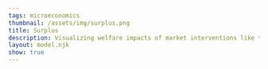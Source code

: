 ```yaml
---
tags: microeconomics
thumbnail: /assets/img/surplus.png
title: Surplus
description: Visualizing welfare impacts of market interventions like taxes, subsidies, quotas, price ceilings
layout: model.njk
show: true
---
```

<script defer>
const myCalculator = new EconVision();

myCalculator.setGraphs({
    "idDiv": "SurplusGraph",
    "height": "650px",
    "width": "100",
    "copy": true,
    "left": -25,
    "right": 150,
    "bottom": -15,
    "top": 100,
    "showGrid": false,
    "expressions": false,
    "keypad": false,
    "zoomFit": true,
    "settingsMenu": false,
    "showXAxis": true,
    "showYAxis": true,
    "xAxisLabel": "Q(units)       ",
    "yAxisLabel": "P($)"
});
//Price Function
myCalculator.addFuncInput({ idDiv: 'PFunction', title: 'Price Function for the firm', func: 'f_{p}\\left(Q\\right)', latex: '60-0.5Q', constraint: '\\left\\{Q\\ge0\\right\\}', listGraphs: [0] });
//MC
myCalculator.addFuncInput({ idDiv: 'MCFunction', title: 'Marginal Cost Function for the firm', func: 'f_{mc}\\left(Q\\right)', latex: '\\frac{Q}{2}', constraint: '\\left\\{Q\\ge0\\right\\}', color: '#6042a6', listGraphs: [0] });
myCalculator.line();

//P~MC
myCalculator.addExpression({ idDiv: "PMCQOptimal", latex: "f_{p}\\left(Q_{opt}\\right)\\sim f_{mc}\\left(Q_{opt}\\right)", listGraphs: [0] });
myCalculator.addExpression({ idDiv: "PriceOptimal", latex: "P_{opt}=f_{p}\\left(Q_{opt}\\right)", listGraphs: [0] });
//Optimal Supply&Demand
myCalculator.addExpression({ idDiv: "OptimalQ", latex: "x=Q_{opt}\\left\\{0<y<P_{opt}\\right\\}", color: 'gray', lineStyle: Desmos.Styles.DASHED, lineWidth: "0.9", listGraphs: [0] });
myCalculator.addExpression({ idDiv: "OptimalP", latex: "y=P_{opt}\\left\\{0<x<Q_{opt}\\right\\}", color: 'gray', lineStyle: Desmos.Styles.DASHED, lineWidth: "0.9", listGraphs: [0] });
////roundoptimal
myCalculator.addExpression({ idDiv: "OptimalRoundQ", latex: "Q_{opt2}=\\frac{\\operatorname{round}\\left(Q_{opt}\\cdot100\\right)}{100}", color: 'gray', listGraphs: [0] });
myCalculator.addExpression({ idDiv: "OptimalRoundP", latex: "P_{opt2}=\\frac{\\operatorname{round}\\left(P_{opt}\\cdot100\\right)}{100}", color: 'gray', listGraphs: [0] });
myCalculator.setValue({ idDiv: "OptimalRoundQDisplay", latex: "Q_{opt2}", listGraphs: [0] });
myCalculator.setValue({ idDiv: "OptimalRoundPDisplay", latex: "P_{opt2}", listGraphs: [0] });
myCalculator.addLabel({ idDiv: 'OptimalPoint', latex: '\\left(Q_{opt},P_{opt}\\right)', color: 'gray', label: 'Market Clearing (${Q_opt2}, $${P_opt2})', labelOrientation: Desmos.LabelOrientations.RIGHT, listGraphs: [0] });
//Quota
myCalculator.addSliderInput({ idDiv: "QuotaQSlider", title: "Quota", latex: "Q_{q}", min: 0, max: 'Q_{opt}', step: 1, defaultValue: 50, listGraphs: [0] });
myCalculator.addLabel({ idDiv: 'QuotaQLabel', latex: '\\left(Q_{q},0\\right)', color: '#c74440', label: '${Q_q}', dragMode: Desmos.DragModes.X, labelOrientation: Desmos.LabelOrientations.BELOW, listGraphs: [0] });
myCalculator.addExpression({ idDiv: "PriceQuotaDemand", latex: "P_{qD}=f_{p}\\left(Q_{q}\\right)", hidden: true, listGraphs: [0] });
myCalculator.addExpression({ idDiv: "PriceQuotaSupply", latex: "P_{qS}=f_{mc}\\left(Q_{q}\\right)", hidden: true, listGraphs: [0] });
myCalculator.addExpression({ idDiv: "QuotaSPDashedX", latex: "x=Q_{q}\\left\\{0<y<P_{qD}\\right\\}", color: '#c74440', lineStyle: Desmos.Styles.DASHED, lineWidth: "0.9", listGraphs: [0] });
myCalculator.addExpression({ idDiv: "QuotaSPDashedDemandY", latex: "y=P_{qD}\\left\\{0<x<Q_{q}\\right\\}", color: '#c74440', lineStyle: Desmos.Styles.DASHED, lineWidth: "0.9", listGraphs: [0] });
myCalculator.addExpression({ idDiv: "QuotaSPDashedSupplyY", latex: "y=P_{qS}\\left\\{0<x<Q_{q}\\right\\}", color: '#c74440', lineStyle: Desmos.Styles.DASHED, lineWidth: "0.9", listGraphs: [0] });
myCalculator.addExpression({ idDiv: "PriceQuotaDemandRound", hidden: true, latex: "P_{qD2}=\\frac{\\operatorname{round}\\left(P_{qD}\\cdot100\\right)}{100}", color: 'gray', listGraphs: [0] });
myCalculator.addLabel({ idDiv: 'QuotaPriceDemand', hidden: true, latex: '\\left(0,P_{qD}\\right)', color: '#c74440', label: '$${P_qD2}', labelOrientation: Desmos.LabelOrientations.LEFT, listGraphs: [0] });
myCalculator.addExpression({ idDiv: "PriceQuotaSupplyRound", hidden: true, latex: "P_{qS2}=\\frac{\\operatorname{round}\\left(P_{qS}\\cdot100\\right)}{100}", color: 'gray', listGraphs: [0] });
myCalculator.addLabel({ idDiv: 'QuotaPriceSupply', latex: '\\left(0,P_{qS}\\right)', color: '#c74440', label: '$${P_qS2}', labelOrientation: Desmos.LabelOrientations.LEFT, listGraphs: [0] });
myCalculator.addExpression({ idDiv: "TotalConsumerSPFunc", latex: "f_{tCS}\\left(x\\right)=\\left\\{0\\le x\\le Q_{q}:f'_{p}\\left(x\\right)x+f_{p}\\left(0\\right)\\right\\}", color: 'gray', hidden: true, listGraphs: [0] });
myCalculator.addExpression({ idDiv: "ShadedCSPlusQuota", latex: "P_{qD}\\le y\\le f_{tCS}\\left(x\\right)", color: '#388c46', lineStyle: Desmos.Styles.DASHED, lineWidth: "0", listGraphs: [0] });
myCalculator.addExpression({ idDiv: "TotalProducerSPFunc", latex: "f_{tPS}\\left(x\\right)=\\left\\{0\\le x\\le Q_{q}:f'_{mc}\\left(x\\right)x+f_{mc}\\left(0\\right)\\right\\}", color: 'gray', hidden: true, listGraphs: [0] });
myCalculator.addExpression({ idDiv: "ShadedPSPlusQuota", hidden: false, latex: "f_{tPS}\\left(x\\right)\\le y\\le P\\ _{qD}", color: '#2d70b3', lineStyle: Desmos.Styles.DASHED, lineWidth: "0", listGraphs: [0] });
//Price Ceiling
myCalculator.addSliderInput({ idDiv: "PriceCeilingSlider", title: "Price Ceiling", latex: "P_{ceiling}", min: 'f_{mc}\\left(0\\right)', max: 'P_{opt}', step: '0.01', defaultValue: 5, listGraphs: [0] });
myCalculator.addLabel({ idDiv: 'PriceCeillingLabel', latex: '\\left(0,P_{ceiling}\\right)', color: '#c74440', label: '$${P_ceiling}', dragMode: Desmos.DragModes.Y, labelOrientation: Desmos.LabelOrientations.LEFT, listGraphs: [0] });
myCalculator.addLabel({ idDiv: 'QuantityCeillingLabel', latex: '\\left(Q_{ceiling},0\\right)', color: '#c74440', label: '${Q_ceiling}', labelOrientation: Desmos.LabelOrientations.BELOW, listGraphs: [0] });
myCalculator.addExpression({ idDiv: "MCPriceCeiling", latex: "f_{mc}\\left(Q_{ceiling}\\right)\\sim P_{ceiling}", color: '#c74440', listGraphs: [0] });
myCalculator.addExpression({ idDiv: "PriceCeilingDashedX", latex: "x=Q_{ceiling}\\left\\{0<y<f_{p}\\left(Q_{ceiling}\\right)\\right\\}", color: '#c74440', lineStyle: Desmos.Styles.DASHED, lineWidth: "0.9", listGraphs: [0] });
myCalculator.addExpression({ idDiv: "PriceCeilingDashedY", latex: "y=P_{ceiling}\\left\\{0<x<Q_{ceiling}\\right\\}", color: '#c74440', lineStyle: Desmos.Styles.DASHED, lineWidth: "0.9", listGraphs: [0] });
myCalculator.addExpression({ idDiv: "PriceCeilingDemandFun", latex: "f_{tcCS}\\left(x\\right)=\\left\\{0\\le x\\le Q_{ceiling}:f_{p}'\\left(x\\right)x+f_{p}\\left(0\\right)\\right\\}", hidden: true, listGraphs: [0] });
myCalculator.addExpression({ idDiv: "ShadedCSPlusPriceCeiling", latex: "P_{ceiling}\\le y\\le f_{tcCS}\\left(x\\right)", color: '#388c46', lineStyle: Desmos.Styles.DASHED, lineWidth: "0", listGraphs: [0] });
myCalculator.addExpression({ idDiv: "PriceCeilingSupplyFun", latex: "f_{tcPS}\\left(x\\right)=\\left\\{0\\le x\\le Q_{ceiling}:f'_{mc}\\left(x\\right)x+f_{mc}\\left(0\\right)\\right\\}", color: 'gray', hidden: true, listGraphs: [0] });
myCalculator.addExpression({ idDiv: "ShadedPSPlusPriceCeiling", latex: "f_{tcPS}\\left(x\\right)\\le y\\le P_{ceiling}", color: '#2d70b3', lineStyle: Desmos.Styles.DASHED, lineWidth: "0", listGraphs: [0] });
//Tax
myCalculator.addSliderInput({ idDiv: "TaxPerUnitSlider", title: "Tax", latex: "P_{tax}", min: 0, max: 'P_{opt}', step: '0.01', defaultValue: 5, listGraphs: [0] });
myCalculator.addExpression({ idDiv: "TaxInverseSupply", latex: "g_{s}\\left(P\\right)=f_{mc}\\left(P\\right)+P_{tax}", color: '#6042a6', hidden: true, listGraphs: [0] });
myCalculator.addExpression({ idDiv: "TaxInverseDemand", latex: "g_{d}\\left(P\\right)=f_{p}\\left(P\\right)", color: '#6042a6', hidden: true, listGraphs: [0] });
myCalculator.addExpression({ idDiv: "TaxComputeOptimalQ", latex: "g_{s}\\left(Q_{sopt}\\right)\\sim g_{d}\\left(Q_{sopt}\\right)", color: '#6042a6', hidden: true, listGraphs: [0] });
myCalculator.addExpression({ idDiv: "TaxComputeOptimalQ2", latex: "Q_{sopt2}=\\operatorname{round}\\left(Q_{sopt},2\\right)", color: '#6042a6', hidden: true, listGraphs: [0] });
myCalculator.addExpression({ idDiv: "TaxComputePriceDemand", latex: "p_{dtax}=g_{d}\\left(Q_{sopt}\\right)", color: '#6042a6', hidden: true, listGraphs: [0] });
myCalculator.addExpression({ idDiv: "TaxComputePriceDemand2", latex: "p_{dtax2}=\\frac{\\operatorname{round}\\left(p_{dtax}\\cdot10^{2}\\right)}{10^{2}}", color: '#6042a6', hidden: true, listGraphs: [0] });
myCalculator.addExpression({ idDiv: "TaxComputePriceSupply", latex: "p_{stax}=p_{dtax}-P_{tax}", color: '#6042a6', hidden: true, listGraphs: [0] });
myCalculator.addExpression({ idDiv: "TaxComputePriceSupply2", latex: "p_{stax2}=\\frac{\\operatorname{round}\\left(p_{stax}\\cdot10^{2}\\right)}{10^{2}}", color: '#6042a6', hidden: true, listGraphs: [0] });
myCalculator.addLabel({ idDiv: 'TaxPriceSupplyLabel', latex: '\\left(0,p_{stax}\\right)', color: '#c74440', label: '`P_{S}`($${p_{stax2}})', dragMode: Desmos.DragModes.Y, labelOrientation: Desmos.LabelOrientations.LEFT, listGraphs: [0] });
myCalculator.addLabel({ idDiv: 'TaxPriceDemandLabel', latex: '\\left(0,p_{dtax}\\right)', color: '#c74440', label: '`P_{D}`($${p_{dtax2}})', dragMode: Desmos.DragModes.Y, labelOrientation: Desmos.LabelOrientations.LEFT, listGraphs: [0] });
myCalculator.addLabel({ idDiv: 'TaxQuantatityLabel', latex: '\\left(Q_{sopt},0\\right)', color: '#c74440', label: '${Q_{sopt2}}', dragMode: Desmos.DragModes.X, labelOrientation: Desmos.LabelOrientations.BELOW, listGraphs: [0] });
myCalculator.addExpression({ idDiv: "TaxDashedX", latex: "x=Q_{sopt}\\left\\{0<y<p_{dtax}\\right\\}", color: '#c74440', lineStyle: Desmos.Styles.DASHED, lineWidth: "0.9", listGraphs: [0] });
myCalculator.addExpression({ idDiv: "TaxDashedDemandY", latex: "y=p_{dtax}\\left\\{0<x<Q_{sopt}\\right\\}", color: '#c74440', lineStyle: Desmos.Styles.DASHED, lineWidth: "0.9", listGraphs: [0] });
myCalculator.addExpression({ idDiv: "TaxDashedSupplyY", latex: "y=p_{stax}\\left\\{0<x<Q_{sopt}\\right\\}", color: '#c74440', lineStyle: Desmos.Styles.DASHED, lineWidth: "0.9", listGraphs: [0] });
myCalculator.addExpression({ idDiv: "TaxCSFun", latex: "f_{sgCS}\\left(x\\right)=\\left\\{0\\le x\\le Q_{sopt}:f_{p}'\\left(x\\right)x+f_{p}\\left(0\\right)\\right\\}", hidden: true, listGraphs: [0] });
myCalculator.addExpression({ idDiv: "ShadedTaxCS", latex: "p_{dtax}\\le y\\le f_{sgCS}\\left(x\\right)", color: '#388c46', lineStyle: Desmos.Styles.DASHED, lineWidth: "0", listGraphs: [0] });
myCalculator.addExpression({ idDiv: "TaxPSFun", latex: "f_{sgPS}\\left(x\\right)=\\left\\{0\\le x\\le Q_{sopt}:f_{mc}'\\left(x\\right)x+f_{mc}\\left(0\\right)\\right\\}", color: 'gray', hidden: true, listGraphs: [0] });
myCalculator.addExpression({ idDiv: "ShadedTaxPS", latex: "f_{sgPS}\\left(x\\right)\\le y\\le p_{stax}", color: '#2d70b3', lineStyle: Desmos.Styles.DASHED, lineWidth: "0", listGraphs: [0] });
myCalculator.addExpression({ idDiv: "ShadedTaxDWL", latex: "x\\ge Q_{opt}\\left\\{f'_{p}\\left(x\\right)x+f_{p}\\left(0\\right)\\le y\\le f_{mc}'\\left(x\\right)x\\right\\}\\left\\{x<Q_{sopt}\\right\\}", color: '#c74440', lineStyle: Desmos.Styles.DASHED, lineWidth: "0", listGraphs: [0] });
myCalculator.addExpression({ idDiv: "ShadedTaxGS", latex: "y\\le p_{dtax}\\left\\{0\\le x\\le Q_{sopt}\\right\\}\\left\\{f_{p}\\left(x\\right)\\ge y\\ge p_{stax}\\right\\}", color: '#fa7e19', lineStyle: Desmos.Styles.DASHED, lineWidth: "0", listGraphs: [0] });
//Subsidy
myCalculator.addExpression({ idDiv: "findYintercept", latex: "P_{yint}=f_{p}(0)", color: '#6042a6', hidden: true, listGraphs: [0] });
myCalculator.addSliderInput({ idDiv: "subPerUnitSlider", title: "Subsidy", latex: "P_{sub}", min: 0, max: 'P_{yint}', step: '0.01', defaultValue: 5, listGraphs: [0] });
myCalculator.addExpression({ idDiv: "subInverseSupply", latex: "s_{s}\\left(P\\right)=f_{mc}\\left(P\\right)-P_{sub}", color: '#6042a6', hidden: true, listGraphs: [0] });
myCalculator.addExpression({ idDiv: "subInverseDemand", latex: "s_{d}\\left(P\\right)=f_{p}\\left(P\\right)", color: '#6042a6', hidden: true, listGraphs: [0] });
myCalculator.addExpression({ idDiv: "subComputeOptimalQ", latex: "s_{s}\\left(\\theta_{sopt}\\right)\\sim s_{d}\\left(\\theta_{sopt}\\right)", color: '#6042a6', hidden: true, listGraphs: [0] });
myCalculator.addExpression({ idDiv: "subComputeOptimalQ2", latex: "\\theta_{sopt2}=\\operatorname{round}\\left(\\theta_{sopt},2\\right)", color: '#6042a6', hidden: true, listGraphs: [0] });
myCalculator.addExpression({ idDiv: "subComputePriceDemand", latex: "p_{dsub}=s_{s}\\left(\\theta_{sopt}\\right)", color: '#6042a6', hidden: true, listGraphs: [0] });
myCalculator.addExpression({ idDiv: "subComputePriceDemand2", latex: "p_{dsub2}=\\frac{\\operatorname{round}\\left(p_{dsub}\\cdot10^{2}\\right)}{10^{2}}", color: '#6042a6', hidden: true, listGraphs: [0] });
myCalculator.addExpression({ idDiv: "subComputePriceSupply", latex: "p_{ssub}=p_{dsub}+P_{sub}", color: '#6042a6', hidden: true, listGraphs: [0] });
myCalculator.addExpression({ idDiv: "subComputePriceSupply2", latex: "p_{ssub2}=\\frac{\\operatorname{round}\\left(p_{ssub}\\cdot10^{2}\\right)}{10^{2}}", color: '#6042a6', hidden: true, listGraphs: [0] });
myCalculator.addLabel({ idDiv: 'subPriceSupplyLabel', latex: '\\left(0,p_{ssub}\\right)', color: '#c74440', label: '`P_{S}`($${p_{ssub2}})', dragMode: Desmos.DragModes.Y, labelOrientation: Desmos.LabelOrientations.LEFT, listGraphs: [0] });
myCalculator.addLabel({ idDiv: 'subPriceDemandLabel', latex: '\\left(0,p_{dsub}\\right)', color: '#c74440', label: '`P_{D}`($${p_{dsub2}})', dragMode: Desmos.DragModes.Y, labelOrientation: Desmos.LabelOrientations.LEFT, listGraphs: [0] });
myCalculator.addLabel({ idDiv: 'subQuantatityLabel', latex: '\\left(\\theta_{sopt},0\\right)', color: '#c74440', label: '${\\theta_{sopt2}}', dragMode: Desmos.DragModes.X, labelOrientation: Desmos.LabelOrientations.BELOW, listGraphs: [0] });
myCalculator.addExpression({ idDiv: "subDashedX", latex: "x=\\theta_{sopt}\\left\\{0<y<p_{dsub}\\right\\}", color: '#c74440', lineStyle: Desmos.Styles.DASHED, lineWidth: "0.9", listGraphs: [0] });
myCalculator.addExpression({ idDiv: "subDashedDemandY", latex: "y=p_{dsub}\\left\\{0<x<\\theta_{sopt}\\right\\}", color: '#c74440', lineStyle: Desmos.Styles.DASHED, lineWidth: "0.9", listGraphs: [0] });
myCalculator.addExpression({ idDiv: "subDashedSupplyY", latex: "y=p_{ssub}\\left\\{0<x<\\theta_{sopt}\\right\\}", color: '#c74440', lineStyle: Desmos.Styles.DASHED, lineWidth: "0.9", listGraphs: [0] });
myCalculator.addExpression({ idDiv: "subCSFun", latex: "k_{sgCS}\\left(x\\right)=\\left\\{0\\le x\\le \\theta_{sopt}:f_{p}'\\left(x\\right)x+f_{p}\\left(0\\right)\\right\\}", hidden: true, listGraphs: [0] });
myCalculator.addExpression({ idDiv: "ShadedsubCS", latex: "p_{dsub}\\le y\\le k_{sgCS}\\left(x\\right)", color: '#388c46', lineStyle: Desmos.Styles.DASHED, lineWidth: "0", listGraphs: [0] });
myCalculator.addExpression({ idDiv: "subPSFun", latex: "k_{sgPS}\\left(x\\right)=\\left\\{0\\le x\\le \\theta_{sopt}:f_{mc}'\\left(x\\right)x+f_{mc}\\left(0\\right)\\right\\}", color: 'gray', hidden: true, listGraphs: [0] });
myCalculator.addExpression({ idDiv: "ShadedsubPS", latex: "k_{sgPS}\\left(x\\right)\\le y\\le p_{ssub}", color: '#2d70b3', lineStyle: Desmos.Styles.DASHED, lineWidth: "0", listGraphs: [0] });
myCalculator.addExpression({ idDiv: "ShadedsubDWL", latex: "x\\ge P_{opt}\\left\\{f'_{p}\\left(x\\right)x+f_{p}\\left(0\\right)\\le y\\le f_{mc}'\\left(x\\right)x\\right\\}\\left\\{x<\\theta_{sopt}\\right\\}", color: '#c74440', lineStyle: Desmos.Styles.DASHED, lineWidth: "0", listGraphs: [0] });
myCalculator.addExpression({ idDiv: "ShadedsubGS", latex: "y\\le p_{dsub}\\left\\{0\\le x\\le \\theta_{sopt}\\right\\}\\left\\{f_{p}\\left(x\\right)\\ge y\\ge p_{ssub}\\right\\}", color: '#fa7e19', lineStyle: Desmos.Styles.DASHED, lineWidth: "0", listGraphs: [0] });

//Government Expenditure
myCalculator.addExpression({ idDiv: "ShadedExpGS", latex: "p_{dsub}\\le y\\le p_{ssub}\\left\\{0\\le x\\le \\theta_{sopt}\\right\\}", color: '#fa7e19', hidden: false, lineStyle: Desmos.Styles.DASHED, lineWidth: "0", listGraphs: [0] });
myCalculator.addSwitchInput({ idDiv: "ShadedExpGSSwitch", title: "Display Government Expenditures", isInitiallyChecked: true, idDivs: ["ShadedExpGS"], listGraphs: [0] });


//Select Option
myCalculator.addSelectInput({ idDiv: "SurplusSelectInput", item: "Quota", listGroup: ["QuotaQSlider", "QuotaQLabel", "QuotaSPDashedX", "QuotaSPDashedDemandY", "QuotaSPDashedSupplyY", "QuotaPriceDemand", "PriceQuotaSupplyRound", "QuotaPriceSupply", "ShadedCSPlusQuota", "ShadedPSPlusQuota"], listGraphs: [0] });
myCalculator.addSelectInput({ idDiv: "SurplusSelectInput", item: "Price Ceiling", listGroup: ["PriceCeilingSlider", "PriceCeillingLabel", "QuantityCeillingLabel", "MCPriceCeiling", "PriceCeilingDashedX", "PriceCeilingDashedY", "PriceCeilingDemandFun", "ShadedCSPlusPriceCeiling", "PriceCeilingSupplyFun", "ShadedPSPlusPriceCeiling"], listGraphs: [0] });
myCalculator.addSelectInput({ idDiv: "SurplusSelectInput", item: "Tax Per Unit", listGroup: ["TaxPerUnitSlider", "TaxPriceSupplyLabel", "TaxPriceDemandLabel", "TaxQuantatityLabel", "TaxDashedX", "TaxDashedDemandY", "TaxDashedSupplyY", "ShadedTaxCS", "ShadedTaxPS", "ShadedTaxDWL", "ShadedTaxGS"], listGraphs: [0] });
myCalculator.addSelectInput({ idDiv: "SurplusSelectInput", item: "Subsidy Per Unit", listGroup: ["subPerUnitSlider", "subPriceSupplyLabel", "subPriceDemandLabel", "subQuantatityLabel", "subDashedX", "subDashedDemandY", "subDashedSupplyY", "ShadedsubCS", "ShadedsubPS", "ShadedsubDWL", "ShadedsubGS", "ShadedExpGS", "ShadedExpGSSwitch"], listGraphs: [0] });



myCalculator.setInstructions({
    title: "Price Function",
    content: '<b>Input the price function for the firm.</b> Make sure P is a function of Q, such that Q shows on the right hand side of the equation.\
<br> \\theory{"Finding the Price Function for the Firm","The problem set question may not give you the function directly, but instead, give you the slope of the demand curve %%\\frac{dQ}{dP}%% and a point on the curve (usually the equilibrium quantity and equilibrium price). You will need to use the slope and the point on the curve to derive the market demand function. To do this, first recognize that the slope of the demand curve is the %%\\frac{dQ}{dP}%%, which tells us that %%Q%% is on the left hand side of the expression. For instance, let us say that the question tells us that the slope of the demand curve %%\\frac{dQ}{dP}%% is -10. Then the expression we have is as follows: %%Q=-10P+c%%, where %%c%% is the intercept. The question also gives us the equilibrium quantity and price (200, 20). Substituting (200, 20) into the expression, we have that %%200=-10(20)+c%%. We can solve for %%c=400%%. Now, we need to rearrange the expression to get the price function for the firm %%P(Q)%%, where %%P%% is a function of %%Q%%. Bring %%P%% to the left hand side of the equation and simplify the terms. The price function for the firm is hence %%P=40-\\frac{Q}{10}%%. This is what you should input into the calculator."}'
});

myCalculator.setInstructions({
    title: "Marginal Cost",
    content: '<b>Input the marginal cost function for the firm C(Q).</b> Make sure C is a function of Q, such that Q shows on the right hand side of the equation. \\tip{"You may need to follow the same procedure as explained in the previous step to derive the marginal cost function of the firm from the parameters given in the question."}'
});

myCalculator.setInstructions({
    title: "Drop down selection",
    content: '<b>Choose the intervention you would like to study from the drop-down list.</b> You can choose between a quota, a price ceiling, a per-unit subsidy, or a per-unit tax.'
});

myCalculator.setInstructions({
    title: "Adjusting intervention",
    content: '<b>Input the value of the quota/price ceiling/subsidy/tax.</b> The graph will automatically display the consumer surplus in green, the producer surplus in blue, and the government surplus (if any) in orange. In the specific case of a subsidy, the deadweight loss will be displayed in red.\
  \\tip{"For quota and price ceiling, you can also change the value of the quota/ price ceiling by clicking and dragging the enlarged red label that shows the quota/ price ceiling on the graph itself."}'
});


myCalculator.setCreators({
    title: "Developer",
    name: "Radi",
    school: "GS’23"
});
myCalculator.setCreators({
    title: "Editor",
    name: "Kyla",
    school: "CC’24"
});

  </script>
